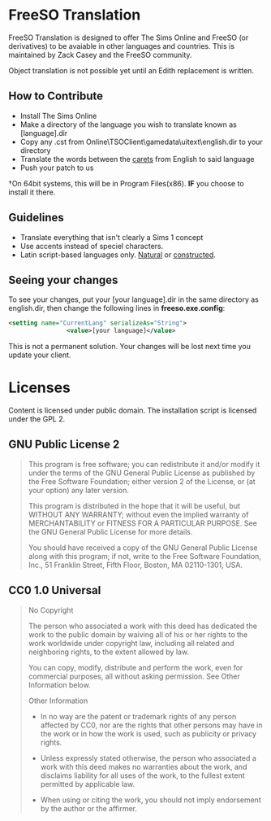 # FreeSO Translation
FreeSO Translation is designed to offer The Sims Online and FreeSO (or derivatives) to be avaiable in other languages and countries. This is maintained by Zack Casey and the FreeSO community. 

Object translation is not possible yet until an Edith replacement is written.

## How to Contribute
* Install The Sims Online
* Make a directory of the language you wish to translate known as [language].dir
* Copy any .cst from Online\TSOClient\gamedata\uitext\english.dir to your directory
* Translate the words between the [carets](https://en.wikipedia.org/wiki/Caret) from English to said language
* Push your patch to us

†On 64bit systems, this will be in Program Files(x86). **IF** you choose to install it there.

## Guidelines
* Translate everything that isn't clearly a Sims 1 concept
* Use accents instead of speciel characters.
* Latin script-based languages only. [Natural](https://en.wikipedia.org/wiki/Natural_language) or [constructed](https://en.wikipedia.org/wiki/Constructed_language).

## Seeing your changes
To see your changes, put your [your language].dir in the same directory as english.dir, then change the following lines in **freeso.exe.config**:
```XML
<setting name="CurrentLang" serializeAs="String">
                <value>[your language]</value>
```
This is not a permanent solution. Your changes will be lost next time you update your client.

# Licenses
Content is licensed under public domain. The installation script is licensed under the GPL 2.

## GNU Public License 2
> This program is free software; you can redistribute it and/or
modify it under the terms of the GNU General Public License
as published by the Free Software Foundation; either version 2
of the License, or (at your option) any later version.
>
> This program is distributed in the hope that it will be useful,
but WITHOUT ANY WARRANTY; without even the implied warranty of
MERCHANTABILITY or FITNESS FOR A PARTICULAR PURPOSE.  See the
GNU General Public License for more details.
>
> You should have received a copy of the GNU General Public License
along with this program; if not, write to the Free Software
Foundation, Inc., 51 Franklin Street, Fifth Floor, Boston, MA  02110-1301, USA.

## CC0 1.0 Universal
> No Copyright
>
> The person who associated a work with this deed has dedicated the work to the public domain by waiving all of his or her rights to the work worldwide under copyright law, including all related and neighboring rights, to the extent allowed by law.
>
> You can copy, modify, distribute and perform the work, even for commercial purposes, all without asking permission. See Other Information below.
>
> Other Information
>
> * In no way are the patent or trademark rights of any person affected by CC0, nor are the rights that other persons may have in the work or in how the work is used, such as publicity or privacy rights.
>
> * Unless expressly stated otherwise, the person who associated a work with this deed makes no warranties about the work, and disclaims liability for all uses of the work, to the fullest extent permitted by applicable law.
>
> * When using or citing the work, you should not imply endorsement by the author or the affirmer.
